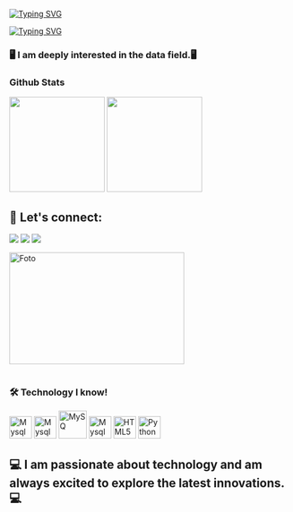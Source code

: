[![Typing SVG](https://readme-typing-svg.demolab.com?font=Cinzel&weight=900&size=50&pause=3000&color=00a8f7&background=FFFFFF00&width=800&height=85&lines=Olá,+Seja+Bem-Vindo(a)!+👏🏻;Eu+me+chamo+Lucas+Ribeiro+🧑🏻‍💻)](https://git.io/typing-svg)

<a href="https://git.io/typing-svg"><img src="https://readme-typing-svg.demolab.com?font=Cinzel&weight=700&pause=1000&color=A3A3A3&repeat=false&width=825&lines=Data science student 👨‍💻" alt="Typing SVG" /></a>



### 🖥️ I am deeply interested in the data field.🖥️



### Github Stats

 <div>
   
   <img height="170em" src="https://github-readme-stats.vercel.app/api?username=LucasRibeiro&show_icons=true&theme=gruvbox"/>
   <img height="170em" src="https://github-readme-stats.vercel.app/api/top-langs/?username=LucasRibeiro&layout=compact"/>
 </div>

  ## 💯 Let's connect:
  
<div> 

  
  <a href="https://www.linkedin.com/in/lucas-ribeiron/" target="_blank"><img src="https://img.shields.io/badge/-LinkedIn-%230077B5?style=for-the-badge&logo=linkedin&logoColor=white" target="_blank"></a> 
  <a href="https://ribeirolucas962.github.io/portfoliolucasribeiro//" target="_blank"><img src="https://img.shields.io/badge/website-000000?style=for-the-badge&logo=About.me&logoColor=white" target="_blank"></a>
  <a href="mailto:ribeirolucas962@gmail.com/" target="_blank"><img src="https://img.shields.io/badge/Gmail-D14836?style=for-the-badge&logo=gmail&logoColor=white" target="_blank"></a>
  
  <img alt="Foto" src="https://miro.medium.com/v2/resize:fit:828/format:webp/1*5NEc2pQgG2heYK221nnK_Q.gif" width="312" height="200">
 
  #
    
<div/>

### 🛠️ Technology I know!

<div>
   <img align="centeer" alt="Mysql" height="40" widht="50" src="https://img.shields.io/badge/Microsoft_Excel-217346?style=for-the-badge&logo=microsoft-excel&logoColor=white"/>
   <img align="centeer" alt="Mysql" height="40" widht="50" src="https://img.shields.io/badge/micro:bi-00ED00?style=for-the-badge&logo=micro:bi&logoColor=white"/>   
  <img align="centeer" alt="MySQ" height="50" widht="80" src="https://img.shields.io/badge/MySQL-00000F?style=for-the-badge&logo=mysql&logoColor=white"/>
  <img align="centeer" alt="Mysql" height="40" widht="50" src="https://img.shields.io/badge/PostgreSQL-316192?style=for-the-badge&logo=postgresql&logoColor=white"/>
  <img align="centeer" alt="HTML5" height="40" widht="50" src="https://img.shields.io/badge/HTML5-E34F26?style=for-the-badge&logo=html5&logoColor=white"/>
  <img align="centeer" alt="Python" height="40" widht="50" src="https://img.shields.io/badge/Python-3776AB?style=for-the-badge&logo=python&logoColor=white"/>
 

## 💻 I am passionate about technology and am always excited to explore the latest innovations.💻


